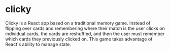 # clicky

Clicky is a React app based on a traditional memory game. Instead of flipping over cards and remembering where their match is the user clicks on individual cards, the cards are reshuffled, and then the user must remember which cards they previously clicked on. This game takes advantage of React's ability to manage state.
